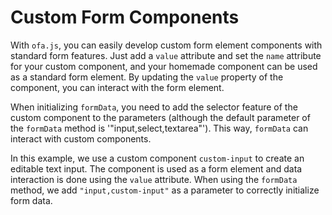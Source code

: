 <template is="exm-article">
<a href="../../publics/examples/custom-form-element/demo.html" preview></a>
<a href="../../publics/examples/custom-form-element/test-demo.html" main></a>
<a href="../../publics/examples/custom-form-element/custom-input.html"></a>
</template>

# Custom Form Components

With `ofa.js`, you can easily develop custom form element components with standard form features. Just add a `value` attribute and set the `name` attribute for your custom component, and your homemade component can be used as a standard form element. By updating the `value` property of the component, you can interact with the form element.

When initializing `formData`, you need to add the selector feature of the custom component to the parameters (although the default parameter of the `formData` method is '"input,select,textarea"'). This way, `formData` can interact with custom components.

In this example, we use a custom component `custom-input` to create an editable text input. The component is used as a form element and data interaction is done using the `value` attribute. When using the `formData` method, we add `"input,custom-input"` as a parameter to correctly initialize form data.

